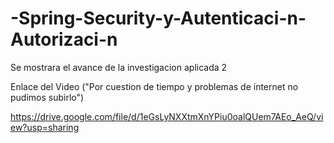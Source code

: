 # -Spring-Security-y-Autenticaci-n-Autorizaci-n
Se mostrara el avance de la investigacion aplicada 2

Enlace del Video ("Por cuestion de tiempo y problemas de internet no pudimos subirlo")

https://drive.google.com/file/d/1eGsLyNXXtmXnYPiu0oalQUem7AEo_AeQ/view?usp=sharing 
